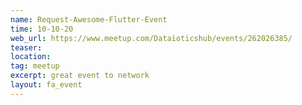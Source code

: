 ```yaml
---
name: Request-Awesome-Flutter-Event
time: 10-10-20
web_url: https://www.meetup.com/Dataioticshub/events/262026385/
teaser: 
location: 
tag: meetup
excerpt: great event to network
layout: fa_event
---
```

